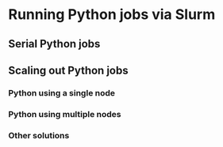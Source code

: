 # Running Python jobs via Slurm

## Serial Python jobs

## Scaling out Python jobs

### Python using a single node

### Python using multiple nodes

### Other solutions